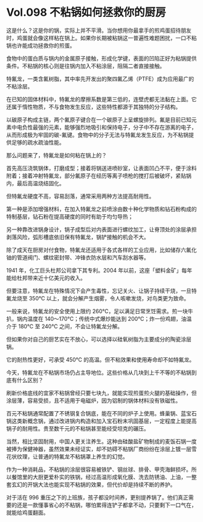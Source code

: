 # Vol.098 不粘锅如何拯救你的厨房

这是什么？这是你的锅，实际上并不平滑。当你想用你最拿手的煎鸡蛋招待朋友时，鸡蛋就会像这样粘在锅上。如果你长期被粘锅这一普遍性难题困扰，一口不粘锅也许能成功拯救你的煎蛋。

食物中的蛋白质与锅内的金属原子接触，形成化学键，表面的凹陷正好为粘锅提供条件。不粘锅的核心则是往锅内加入不粘涂层，阻隔二者直接接触。

特氟龙，一类含氟树脂，其中率先开发出的聚四氟乙烯（PTFE）成为应用最广的不粘涂层。

在已知的固体材料中，特氟龙的摩擦系数是第三低的，连壁虎都无法黏在上面。它还属于惰性物质，不与食物发生反应，这些特性都源于其独特的分子结构。

以碳原子构成主链，两个氟原子键合在一个碳原子上呈螺旋排列。氟是目前已知元素中电负性最强的元素，能够强烈地吸引和保持电子，分子中不存在游离的电子，从而形成极为牢固的碳-氟键。食物中的分子无法与特氟龙发生反应，为不粘锅提供足够的疏水疏油性能。

那么问题来了，特氟龙是如何粘在锅上的？

首先高压浇筑锅体，打磨成型；接着将锅送进喷砂室，让表面凹凸不平，便于涂料附着；接着冲射特氟龙，部分氟原子在经历等离子喷枪的搅打后被破坏，紧贴锅内，最后高温烧结固化。

但特氟龙硬度不高，容易刮落，通常采用两种方法提高耐用性。

第一种是添加增强材料，在加入特氟龙之前喷涂由数十种化学物质和钻石粉构成的特制基层，钻石粉在提高硬度的同时有助于均匀导热；

另一种靠改进锅身设计，锅子成型后对内表面进行螺纹加工，让脊顶处的涂层承担剥落风险，弧形槽底依旧保有特氟龙，锅铲接触的机会不大。

除了成天在厨房对付食物，特氟龙还适用于各式各样的工业应用，比如储存六氟化铀的管道阀门、螺纹密封带、冲锋衣防水层和汽车刮水器等。

1941 年，化工巨头杜邦公司拿下其专利。2004 年以前，这座「塑料金矿」每年能给杜邦带来近十亿美元的收入。

但要注意，特氟龙在特殊情况下会产生毒性，忘记关火、让锅子持续干烧，一旦特氟龙烧至 350℃ 以上，就会分解产生烟雾，令人咳嗽发烧，对鸟类更为致命。

一般来说，特氟龙的安全使用上限约 260℃，足以满足日常烹饪需求。煎一块牛扒，锅内温度在 140～170℃；传统中式爆炒能达到 200℃；炸一份鸡翅，油温介于 180℃ 至 240℃ 之间，不会让特氟龙分解。

但如果你对自己的厨艺实在不放心，可以选择以硅氧树脂为主要成分的陶瓷涂层锅。

它的耐热性更好，可承受 450℃ 的高温。但不粘效果和使用寿命却不如特氟龙。

今天，特氟龙在不粘锅市场仍占主导地位。这些价格从几块到上千不等的不粘锅到底有什么区别？

刷新价格底线的宜家不粘锅曾经只要七块九，就能实现煎蛋煎火腿的基础操作，但涂层薄，容易受损，且不适用于电磁炉，因为铝制的锅体材料没有铁磁性。

百元不粘锅通常配置了不锈钢复合锅底，能在不同的炉子上使用。蜂巢锅、蓝宝石锅这类新概念锅，通过改进锅内构造和加入宝石粉末巩固基层，一定程度上能提高锅子的耐用性。贵至数千元的不粘锅甚至能经受坦克的碾压。

当然，相比坚固耐用，中国人更关注养生。这种由硅酸盐矿物制成的麦饭石锅一度被捧为保健神器，虽然效果未经证实，却不妨碍不粘锅厂商纷纷在涂层上镀一层雪花状纹理，让普通的特氟龙不粘锅罩上养生的幻觉。

作为一种消耗品，不粘锅的涂层很容易被铁铲、钢丝球、排骨、甲壳海鲜损坏。所以餐馆里的大厨更爱朴实的铁锅，经过高温形成氧化膜、洗去防锈油、上油，一整套玄幻的开锅大法也能实现不粘锅的效果，但代价却是持续不断的养护。

对于活在 996 重压之下的上班族，孩子都没时间养，更别提养锅了。他们真正需要的还是一款懂事省心的不粘锅，哪怕累得连铲子都拿不动，只要剩下一口气在，就能给鸡蛋翻面。
